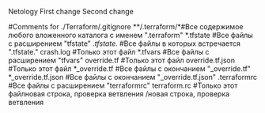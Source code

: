 Netology
First change
Second change

#Comments for ./Terraform/.gitignore
**/.terraform/*#Все содержимое любого вложенного каталога с именем ".terraform"
*.tfstate #Все файлы с расширением "tfstate" 
*.tfstate.* #Все файлы в которых встречается ".tfstate."
crash.log #Только этот файл
*.tfvars #Все файлы с расширением "tfvars"
override.tf #Только этот файл
override.tf.json #Только этот файл
*_override.tf #Все файлы с окончанием "_override.tf"
*_override.tf.json #Все файлы с окончанием "_override.tf.json"
.terraformrc #Все файлы с расширением "terraformrc"
terraform.rc #Только этот файлновая строка, проверка ветвления
/новая строка, проверка ветвления
